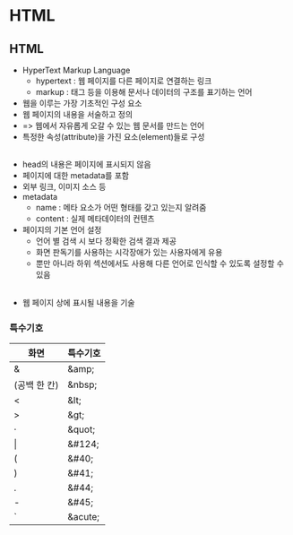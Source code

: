 # HTML

## HTML
- HyperText Markup Language
    - hypertext : 웹 페이지를 다른 페이지로 연결하는 링크
    - markup : 태그 등을 이용해 문서나 데이터의 구조를 표기하는 언어
- 웹을 이루는 가장 기초적인 구성 요소
- 웹 페이지의 내용을 서술하고 정의
- => 웹에서 자유롭게 오갈 수 있는 웹 문서를 만드는 언어
- 특정한 속성(attribute)을 가진 요소(element)들로 구성 

## <head>
- head의 내용은 페이지에 표시되지 않음
- 페이지에 대한 metadata를 포함
- 외부 링크, 이미지 소스 등 
- metadata
    - name : 메타 요소가 어떤 형태를 갖고 있는지 알려줌
    - content : 실제 메타데이터의 컨텐츠
- 페이지의 기본 언어 설정 
    - 언어 별 검색 시 보다 정확한 검색 결과 제공
    - 화면 판독기를 사용하는 시각장애가 있는 사용자에게 유용
    - <head> 뿐만 아니라 하위 섹션에서도 사용해 다른 언어로 인식할 수 있도록 설정할 수 있음

## <body>
- 웹 페이지 상에 표시될 내용을 기술

### 특수기호

화면|특수기호
---|---
&|\&amp;
(공백 한 칸)|\&nbsp;
<|\&lt;
\>|\&gt;
·|\&quot;
\||\&#124;
(|\&#40;
)|\&#41;
.|\&#44;
-|\&#45;
`|\&acute;

